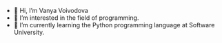 - 👋 Hi, I’m Vanya Voivodova
- 👀 I’m interested in the field of programming.
- 🌱 I’m currently learning the Python programming language at Software University.


<!---
voivodova/voivodova is a ✨ special ✨ repository because its `README.md` (this file) appears on your GitHub profile.
You can click the Preview link to take a look at your changes.
--->
